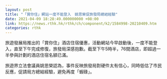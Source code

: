 ```yaml
---
layout: post
title: "「賞你住」網站一度不能登入　姚思榮促旅發局總結經驗"
date: 2021-04-09 18:28:49.000000000 +08:00
link: https://news.rthk.hk/rthk/ch/component/k2/1584998-20210409.htm
categories: rthk
---
```


旅遊發展局推出的「賞你住」酒店住宿優惠，活動網站今早啟動後，一度不能登入，直至下午完成修復，旅發局深感抱歉。截至下午5時半，76間酒店，即超過一半參與計劃的酒店住宿名額已滿。

旅遊界立法會議員姚思榮認為，事件反映旅發局對硬件太有信心，同時低估了市民反應，促請局方總結經驗，避免再度「蝦碌」。
